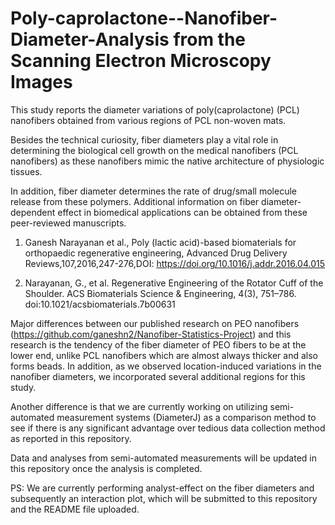 # Poly-caprolactone--Nanofiber-Diameter-Analysis from the Scanning Electron Microscopy Images

This study reports the diameter variations of poly(caprolactone) (PCL) nanofibers obtained from various regions of PCL non-woven mats. 

Besides the technical curiosity, fiber diameters play a vital role in determining the biological cell growth on the medical nanofibers (PCL nanofibers) as these nanofibers mimic the native architecture of physiologic tissues. 

In addition, fiber diameter determines the rate of drug/small molecule release from these polymers. Additional information on fiber diameter-dependent effect in biomedical applications can be obtained from these peer-reviewed manuscripts. 

1. Ganesh Narayanan et al., Poly (lactic acid)-based biomaterials for orthopaedic regenerative engineering,
Advanced Drug Delivery Reviews,107,2016,247-276,DOI: https://doi.org/10.1016/j.addr.2016.04.015

2. Narayanan, G., et al. Regenerative Engineering of the Rotator Cuff of the Shoulder. ACS Biomaterials Science & Engineering, 4(3), 751–786. doi:10.1021/acsbiomaterials.7b00631 


Major differences between our published research on PEO nanofibers (https://github.com/ganeshn2/Nanofiber-Statistics-Project) and this research is the tendency of the fiber diameter of PEO fibers to be at the lower end, unlike PCL nanofibers which are almost always thicker and also forms beads. In addition, as we observed location-induced variations in the nanofiber diameters, we incorporated several additional regions for this study. 

Another difference is that we are currently working on utilizing semi-automated measurement systems (DiameterJ) as a comparison method to see if there is any significant advantage over tedious data collection method as reported in this repository. 

Data and analyses from semi-automated measurements will be updated in this repository once the analysis is completed. 

PS: We are currently performing analyst-effect on the fiber diameters and subsequently an interaction plot, which will be submitted to this repository and the README file uploaded. 
